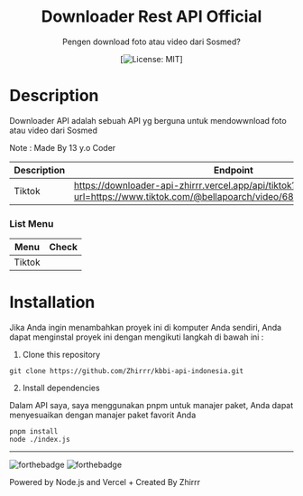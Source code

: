 <div align="center">
<h1>Downloader Rest API Official</h1>

<p>Pengen download foto atau video dari Sosmed?</p>

[![License: MIT](https://img.shields.io/badge/License-MIT-yellow.svg)]
</div>

# Description
Downloader API adalah sebuah API yg berguna untuk mendowwnload foto atau video dari Sosmed

Note : Made By 13 y.o Coder


| Description | Endpoint | 
|------------ | ---------|
| Tiktok | https://downloader-api-zhirrr.vercel.app/api/tiktok?url=https://www.tiktok.com/@bellapoarch/video/6871376520468794629 |


### List Menu
| Menu | Check | 
|------------ | ---------|
| Tiktok |  |


# Installation
Jika Anda ingin menambahkan proyek ini di komputer Anda sendiri, Anda dapat menginstal proyek ini dengan mengikuti langkah di bawah ini :

1. Clone this repository
```
git clone https://github.com/Zhirrr/kbbi-api-indonesia.git
```
2. Install dependencies

Dalam API saya, saya menggunakan pnpm untuk manajer paket, Anda dapat menyesuaikan dengan manajer paket favorit Anda
```
pnpm install
node ./index.js
```

---
![forthebadge](https://forthebadge.com/images/badges/built-with-love.svg)
![forthebadge](https://forthebadge.com/images/badges/made-with-javascript.svg)

Powered by Node.js and Vercel + Created By Zhirrr
